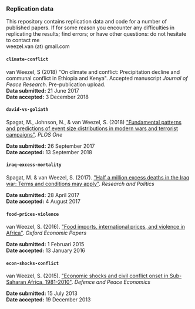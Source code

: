 ### Replication data

This repository contains replication data and code for a number of published papers.
If for some reason you encounter any difficulties in replicating the results; find errors; or have other questions: do not hesitate to contact me<br>
weezel.van (at) gmail.com


#### `climate-conflict`
van Weezel, S (2018) "On climate and conflict: Precipitation decline and communal conflict in Ethiopia and Kenya". Accepted manuscript *Journal of Peace Research*. Pre-publication upload.   
**Data submitted:** 21 June 2017  
**Date accepted:** 3 December 2018

#### `david-vs-goliath`
Spagat, M., Johnson, N., & van Weezel, S. (2018) ["Fundamental patterns and predictions of event size distributions in modern wars and terrorist campaigns"](https://journals.plos.org/plosone/article?id=10.1371/journal.pone.0204639). *PLOS One*  

**Date submitted:** 26 September 2017  
**Date accepted:** 13 September 2018

#### `iraq-excess-mortality`
Spagat, M. & van Weezel, S. (2017). ["Half a million excess deaths in the Iraq war: Terms and conditions may apply"](http://journals.sagepub.com/doi/full/10.1177/2053168017732642). *Research and Politics*  

**Date submitted:** 28 April 2017  
**Date accepted:** 4 August 2017

#### `food-prices-violence`
van Weezel, S. (2016). ["Food imports, international prices, and violence in Africa"](http://oep.oxfordjournals.org/content/68/3/758.abstract). *Oxford Economic Papers*  

**Date submitted:** 1 Februari 2015  
**Date accepted:** 13 January 2016

#### `econ-shocks-conflict`
van Weezel, S. (2015). ["Economic shocks and civil conflict onset in Sub-Saharan Africa, 1981-2010"](http://www.tandfonline.com/doi/abs/10.1080/10242694.2014.887489?journalCode=gdpe20#.VGNjQI_b_VU). *Defence and Peace Economics*   

**Date submitted:** 15 July 2013  
**Date accepted:** 19 December 2013  

